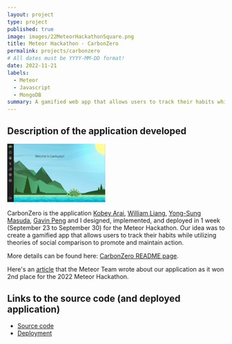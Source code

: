 ```yaml
---
layout: project
type: project
published: true
image: images/22MeteorHackathonSquare.png
title: Meteor Hackathon - CarbonZero
permalink: projects/carbonzero
# All dates must be YYYY-MM-DD format!
date: 2022-11-21
labels:
  - Meteor
  - Javascript
  - MongoDB
summary: A gamified web app that allows users to track their habits while utilizing theories of social comparison to promote and maintain action built for the 5-day Meteor Hackathon.
---
```


## Description of the application developed
<img class="ui right floated rounded image" width="45%" src="../images/22MeteorHackathonLandingPage.png">

CarbonZero is the application [Kobey Arai](https://kobeyarai.com/), [William Liang](https://william-liang808.github.io/), [Yong-Sung Masuda](https://yongsungm.github.io/), [Gavin Peng](https://devgav.github.io/) and I designed, implemented, and deployed in 1 week (September 23 to September 30) for the Meteor Hackathon. Our idea was to create a gamified app that allows users to track their habits while utilizing theories of social comparison to promote and maintain action.

More details can be found here: [CarbonZero README page](https://github.com/sus-gawky/sus-gawky/blob/main/README.md).

Here's an [article](https://blog.meteor.com/team-sus-gawky-earns-2nd-place-in-the-2022-meteor-hackathon-2be8ab67bb15) that the Meteor Team wrote about our application as it won 2nd place for the 2022 Meteor Hackathon.

## Links to the source code (and deployed application)
 - [Source code](https://github.com/sus-gawky/sus-gawky)
 - [Deployment](https://sus-gawky.meteorapp.com/)
